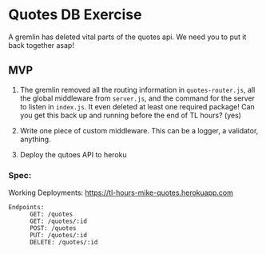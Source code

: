 # Quotes DB Exercise

A gremlin has deleted vital parts of the quotes api. We need you to put it back together asap!

## MVP 

1. The gremlin removed all the routing information in `quotes-router.js`, all the global middleware from `server.js`, and the command for the server to listen in `index.js`. It even deleted at least one required package! Can you get this back up and running before the end of TL hours? (yes)

2. Write one piece of custom middleware. This can be a logger, a validator, anything.

3. Deploy the qutoes API to heroku

### Spec:

Working Deployments: 
https://tl-hours-mike-quotes.herokuapp.com   

```
Endpoints:
      GET: /quotes
      GET: /quotes/:id
      POST: /quotes
      PUT: /quotes/:id
      DELETE: /quotes/:id
```
